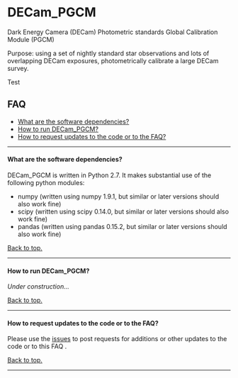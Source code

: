 # <a name="top"></a> DECam_PGCM
Dark Energy Camera (DECam) Photometric standards Global Calibration Module (PGCM)

Purpose:  using a set of nightly standard star observations and lots of overlapping DECam exposures, photometrically calibrate a large DECam survey. 

Test

## FAQ

* [What are the software dependencies?](#dependencies)
* [How to run DECam_PGCM?](#howtorun)
* [How to request updates to the code or to the FAQ?](#requests)

----------------------------------------------------------------------

#### <a name="dependencies"></a>What are the software dependencies?

DECam_PGCM is written in Python 2.7.  It makes substantial use of the following python modules:
<ul>
<li> numpy (written using numpy 1.9.1, but similar or later versions should also work fine)
<li> scipy (written using scipy 0.14.0, but similar or later versions should also work fine)
<li> pandas (written using pandas 0.15.2, but similar or later versions should also work fine)
</ul>

[Back to top.](#top)

----------------------------------------------------------------------

#### <a name="howtorun"></a>How to run DECam_PGCM?

*Under construction...*

[Back to top.](#top)

----------------------------------------------------------------------

#### <a name="requests"></a>How to request updates to the code or to the FAQ?

Please use the [issues](https://github.com/DouglasLeeTucker/DECam_PGCM/issues) to post requests for additions or other updates
to the code or to this FAQ .

[Back to top.](#top)

----------------------------------------------------------------------
